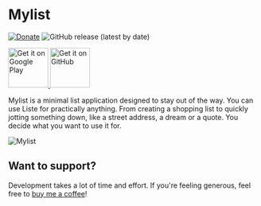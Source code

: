 # Mylist
[![Donate](https://img.shields.io/badge/Donate-PayPal-green.svg)](https://www.paypal.me/berkcodes)  ![GitHub release (latest by date)](https://img.shields.io/github/v/release/ExpertWebMedia/mylist)

<a href="https://play.google.com/store/apps/details?id=com.berkd.mylist">
    <img alt="Get it on Google Play"
        height="80"
        src="https://play.google.com/intl/en_us/badges/images/generic/en_badge_web_generic.png" />
</a>

<a href="https://github.com/ExpertWebMedia/mylist/releases">
    <img alt="Get it on GitHub"
        height="80"
        src="https://raw.githubusercontent.com/flocke/andOTP/master/assets/badges/get-it-on-github.png" />
</a>

Mylist is a minimal list application designed to stay out of the way. You can use Liste for practically anything. From creating a shopping list to quickly jotting something down, like a street address, a dream or a quote. You decide what you want to use it for.



![Mylist](https://raw.githubusercontent.com/ExpertWebMedia/mylist/master/screenshots/mylist1.png)

## Want to support?
Development takes a lot of time and effort. If you're feeling generous, feel free to [buy me a coffee](https://www.paypal.me/berkcodes)!